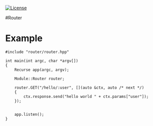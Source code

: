 [![License](http://img.shields.io/:license-mit-blue.svg)](https://github.com/xwalk/recurse-router/blob/master/LICENSE)

#Router

# Example


```
#include "router/router.hpp"

int main(int argc, char *argv[])
{
    Recurse app(argc, argv);

    Module::Router router;

    router.GET("/hello/:user", [](auto &ctx, auto /* next */)
    {
        ctx.response.send("hello world " + ctx.params["user"]);
    });


	app.listen();
}
```

